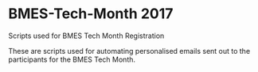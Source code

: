 # BMES-Tech-Month 2017
Scripts used for BMES Tech Month Registration

These are scripts used for automating personalised emails sent out to the participants for the BMES Tech Month.
